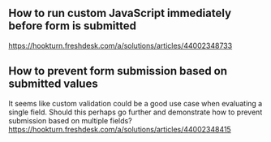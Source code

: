 ## How to run custom JavaScript immediately before form is submitted
https://hookturn.freshdesk.com/a/solutions/articles/44002348733

## How to prevent form submission based on submitted values

It seems like custom validation could be a good use case when evaluating a single field. Should this perhaps go further
and demonstrate how to prevent submission based on multiple fields?
https://hookturn.freshdesk.com/a/solutions/articles/44002348415